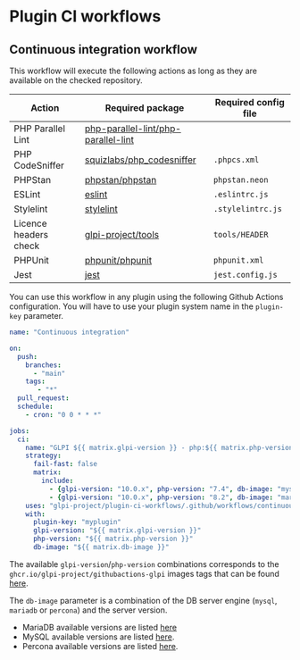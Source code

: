 # Plugin CI workflows

## Continuous integration workflow

This workflow will execute the following actions as long as they are available on the checked repository.

| Action | Required package | Required config file |
| -------- | -------- | -------- |
| PHP Parallel Lint | [php-parallel-lint/php-parallel-lint](https://packagist.org/packages/php-parallel-lint/php-parallel-lint) | |
| PHP CodeSniffer | [squizlabs/php_codesniffer](https://packagist.org/packages/squizlabs/php_codesniffer) | `.phpcs.xml` |
| PHPStan | [phpstan/phpstan](https://packagist.org/packages/phpstan/phpstan) | `phpstan.neon` |
| ESLint | [eslint](https://www.npmjs.com/package/eslint) | `.eslintrc.js` |
| Stylelint | [stylelint](https://www.npmjs.com/package/stylelint) | `.stylelintrc.js` |
| Licence headers check | [glpi-project/tools](https://packagist.org/packages/glpi-project/tools) | `tools/HEADER` |
| PHPUnit | [phpunit/phpunit](https://packagist.org/packages/phpunit/phpunit) | `phpunit.xml` |
| Jest | [jest](https://www.npmjs.com/package/jest) | `jest.config.js` |

You can use this workflow in any plugin using the following Github Actions configuration.
You will have to use your plugin system name in the `plugin-key` parameter.

```yaml
name: "Continuous integration"

on:
  push:
    branches:
      - "main"
    tags:
       - "*"
  pull_request:
  schedule:
    - cron: "0 0 * * *"

jobs:
  ci:
    name: "GLPI ${{ matrix.glpi-version }} - php:${{ matrix.php-version }} - ${{ matrix.db-image }}"
    strategy:
      fail-fast: false
      matrix:
        include:
          - {glpi-version: "10.0.x", php-version: "7.4", db-image: "mysql:5.7"}
          - {glpi-version: "10.0.x", php-version: "8.2", db-image: "mariadb:10.6"}
    uses: "glpi-project/plugin-ci-workflows/.github/workflows/continuous-integration.yml@v1"
    with:
      plugin-key: "myplugin"
      glpi-version: "${{ matrix.glpi-version }}"
      php-version: "${{ matrix.php-version }}"
      db-image: "${{ matrix.db-image }}"
```

The available `glpi-version`/`php-version` combinations corresponds to the `ghcr.io/glpi-project/githubactions-glpi` images tags
that can be found [here](https://github.com/orgs/glpi-project/packages/container/githubactions-glpi/versions?filters%5Bversion_type%5D=tagged).

The `db-image` parameter is a combination of the DB server engine (`mysql`, `mariadb` or `percona`) and the server version.
- MariaDB available versions are listed [here](https://github.com/orgs/glpi-project/packages/container/githubactions-mariadb/versions?filters%5Bversion_type%5D=tagged)
- MySQL available versions are listed [here](https://github.com/orgs/glpi-project/packages/container/githubactions-mysql/versions?filters%5Bversion_type%5D=tagged).
- Percona available versions are listed [here](https://github.com/orgs/glpi-project/packages/container/githubactions-percona/versions?filters%5Bversion_type%5D=tagged).
